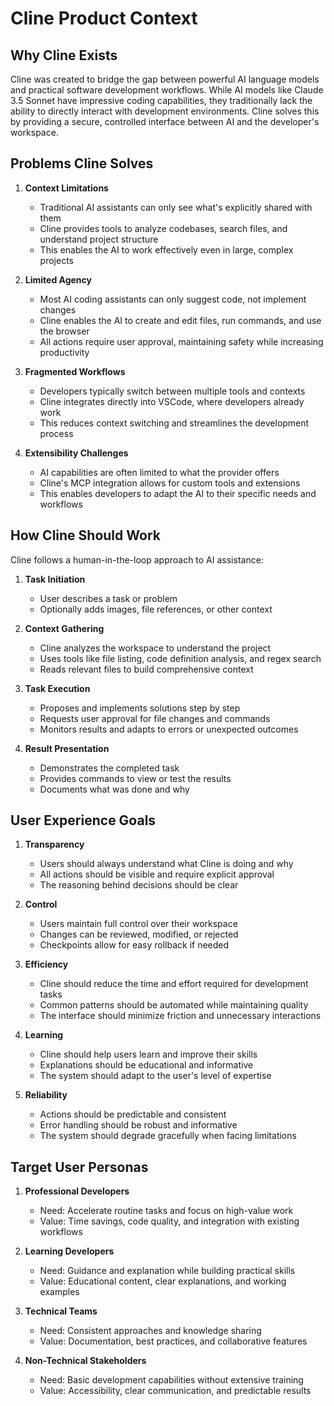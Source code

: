 # Cline Product Context

## Why Cline Exists

Cline was created to bridge the gap between powerful AI language models and practical software development workflows. While AI models like Claude 3.5 Sonnet have impressive coding capabilities, they traditionally lack the ability to directly interact with development environments. Cline solves this by providing a secure, controlled interface between AI and the developer's workspace.

## Problems Cline Solves

1. **Context Limitations**
   - Traditional AI assistants can only see what's explicitly shared with them
   - Cline provides tools to analyze codebases, search files, and understand project structure
   - This enables the AI to work effectively even in large, complex projects

2. **Limited Agency**
   - Most AI coding assistants can only suggest code, not implement changes
   - Cline enables the AI to create and edit files, run commands, and use the browser
   - All actions require user approval, maintaining safety while increasing productivity

3. **Fragmented Workflows**
   - Developers typically switch between multiple tools and contexts
   - Cline integrates directly into VSCode, where developers already work
   - This reduces context switching and streamlines the development process

4. **Extensibility Challenges**
   - AI capabilities are often limited to what the provider offers
   - Cline's MCP integration allows for custom tools and extensions
   - This enables developers to adapt the AI to their specific needs and workflows

## How Cline Should Work

Cline follows a human-in-the-loop approach to AI assistance:

1. **Task Initiation**
   - User describes a task or problem
   - Optionally adds images, file references, or other context

2. **Context Gathering**
   - Cline analyzes the workspace to understand the project
   - Uses tools like file listing, code definition analysis, and regex search
   - Reads relevant files to build comprehensive context

3. **Task Execution**
   - Proposes and implements solutions step by step
   - Requests user approval for file changes and commands
   - Monitors results and adapts to errors or unexpected outcomes

4. **Result Presentation**
   - Demonstrates the completed task
   - Provides commands to view or test the results
   - Documents what was done and why

## User Experience Goals

1. **Transparency**
   - Users should always understand what Cline is doing and why
   - All actions should be visible and require explicit approval
   - The reasoning behind decisions should be clear

2. **Control**
   - Users maintain full control over their workspace
   - Changes can be reviewed, modified, or rejected
   - Checkpoints allow for easy rollback if needed

3. **Efficiency**
   - Cline should reduce the time and effort required for development tasks
   - Common patterns should be automated while maintaining quality
   - The interface should minimize friction and unnecessary interactions

4. **Learning**
   - Cline should help users learn and improve their skills
   - Explanations should be educational and informative
   - The system should adapt to the user's level of expertise

5. **Reliability**
   - Actions should be predictable and consistent
   - Error handling should be robust and informative
   - The system should degrade gracefully when facing limitations

## Target User Personas

1. **Professional Developers**
   - Need: Accelerate routine tasks and focus on high-value work
   - Value: Time savings, code quality, and integration with existing workflows

2. **Learning Developers**
   - Need: Guidance and explanation while building practical skills
   - Value: Educational content, clear explanations, and working examples

3. **Technical Teams**
   - Need: Consistent approaches and knowledge sharing
   - Value: Documentation, best practices, and collaborative features

4. **Non-Technical Stakeholders**
   - Need: Basic development capabilities without extensive training
   - Value: Accessibility, clear communication, and predictable results
